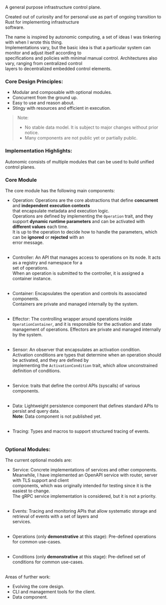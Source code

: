 A general purpose infrastructure control plane.

Created out of curiosity and for personal use as part of ongoing transition to Rust for implementing infrastructure <br>
software.

The name is inspired by autonomic computing, a set of ideas I was tinkering with when I wrote this thing.<br>
Implementations vary, but the basic idea is that a particular system can monitor and adjust itself according to <br>
specifications and policies with minimal manual control. Architectures also vary, ranging from centralized control <br>
layers to decentralized embedded control elements.

### Core Design Principles:
* Modular and composable with optional modules.
* Concurrent from the ground up.
* Easy to use and reason about.
* Stingy with resources and efficient in execution.

> Note:
> - No stable data model. It is subject to major changes without prior notice. 
> - Many components are not public yet or partially public.

### Implementation Highlights:
Autonomic consists of multiple modules that can be used to build unified control planes.

### Core Module
The core module has the following main components:

* Operation: Operations are the core abstractions that define **concurrent** and **independent** **execution contexts** <br> 
that encapsulate metadata and execution logic.<br>
Operations are defined by implementing the `Operation` trait, and they support **dynamic runtime parameters** and can be activated with **different values** each time.<br>
It is up to the operation to decide how to handle the parameters, which can be **ignored** or **rejected** with an <br>
error message.<br><br>

* Controller: An API that manages access to operations on its node. It acts as a registry and namespace for a <br>
set of operations.<br> When an operation is submitted to the controller, it is assigned a container instance.<br><br>

* Container: Encapsulates the operation and controls its associated components.<br>
Containers are private and managed internally by the system.<br><br>

* Effector: The controlling wrapper around operations inside `OperationContainer`, and it is responsible for the 
activation and state management of operations. Effectors are private and managed internally by the system.<br><br>

* Sensor: An observer that encapsulates an activation condition.<br>
Activation conditions are types that determine when an operation should be activated, and they are defined by <br>
implementing the `ActivationCondition` trait, which allow unconstrained definition of conditions.<br><br>

* Service: traits that define the control APIs (syscalls) of various components.<br><br>

* Data: Lightweight persistence component that defines standard APIs to persist and query data.<br>
**Note**: Data component is not published yet.<br><br>

* Tracing: Types and macros to support structured tracing of events.<br><br>

### Optional Modules:

The current optional models are:

* Service: Concrete implementations of services and other components.<br>
Meanwhile, I have implemented an OpenAPI service with router, server with TLS support and client <br>
components, which was originally intended for testing since it is the easiest to change.<br>
The gRPC service implementation is considered, but it is not a priority.<br><br>

* Events: Tracing and monitoring APIs that allow systematic storage and retrieval of events with a set of layers and <br>
services.<br><br>

* Operations (only **demonstrative** at this stage): Pre-defined operations for common use-cases.<br><br>

* Conditions (only **demonstrative** at this stage): Pre-defined set of conditions for common use-cases.<br><br>

Areas of further work:
* Evolving the core design.
* CLI and management tools for the client.
* Data component.
